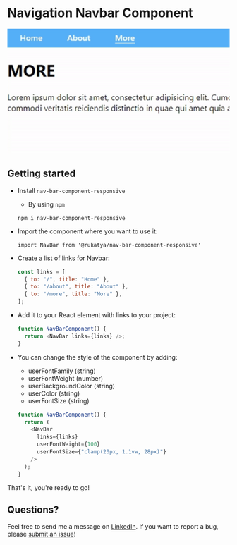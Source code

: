 # Navigation Navbar Component

![navbar gif example](./navbar-gif.gif)

## Getting started

- Install `nav-bar-component-responsive`

  - By using `npm`

  ```
  npm i nav-bar-component-responsive
  ```

- Import the component where you want to use it:

  ```
  import NavBar from '@rukatya/nav-bar-component-responsive'
  ```

- Create a list of links for Navbar:

  ```js
  const links = [
    { to: "/", title: "Home" },
    { to: "/about", title: "About" },
    { to: "/more", title: "More" },
  ];
  ```

- Add it to your React element with links to your project:

  ```js
  function NavBarComponent() {
    return <NavBar links={links} />;
  }
  ```

- You can change the style of the component by adding:

  - userFontFamily (string)
  - userFontWeight (number)
  - userBackgroundColor (string)
  - userColor (string)
  - userFontSize (string)

  ```js
  function NavBarComponent() {
    return (
      <NavBar
        links={links}
        userFontWeight={100}
        userFontSize={"clamp(20px, 1.1vw, 28px)"}
      />
    );
  }
  ```

That's it, you're ready to go!

## Questions?

Feel free to send me a message on [LinkedIn](https://www.linkedin.com/in/katya-rukosuev/).
If you want to report a bug, please [submit an issue](https://github.com/RuKatya/nav-bar-component/issues/new)!

<!--
## About

This is a responsive navbar component created by using:

- React + TypeScript
- React Router Dom
- CSS

[useResponsivity](./src/helper/useWidth.ts) get the page's width and return if it is a mobile/tablet or desktop device. Using this helper, the component shows the navigation bar responsive to the user.
This project includes 3 pages for a comfortable demonstration of component work.

## Running

Installing:

```
npm i @rukatya/nav-bar-component-responsive
```

## FREE FEEL CHANGE THE STYLE OF COMPONENT

The component is [styled](./src/index.css) here.
Feel free to cheng the `:root` variables.

## Hope that will help you! Enjoy!!! -->
